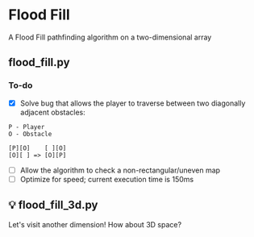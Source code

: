 # Flood Fill
A Flood Fill pathfinding algorithm on a two-dimensional array

## flood_fill.py

### To-do
- [x] Solve bug that allows the player to traverse between two diagonally adjacent obstacles:
```
P - Player
O - Obstacle
      
[P][O]    [ ][O]
[O][ ] => [O][P]
```
- [ ] Allow the algorithm to check a non-rectangular/uneven map
- [ ] Optimize for speed; current execution time is 150ms

## :bulb: flood_fill_3d.py

Let's visit another dimension! How about 3D space?
